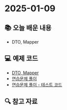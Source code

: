 # 2025-01-09

## 📚 오늘 배운 내용

- DTO, Mapper

## 💻 예제 코드

- [DTO, Mapper](../topics/mapper.md)
- [연습문제 풀이](../../src/main/kotlin/day15)
- [연습문제 풀이 - 테스트 코드](../../src/test/kotlin/day15)

## 🔍 참고 자료


